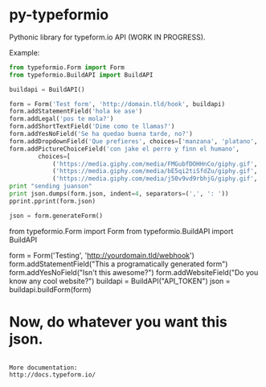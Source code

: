 # py-typeformio
Pythonic library for typeform.io API (WORK IN PROGRESS).

Example:
```python
from typeformio.Form import Form
from typeformio.BuildAPI import BuildAPI

buildapi = BuildAPI()

form = Form('Test form', 'http://domain.tld/hook', buildapi)
form.addStatementField('hola ke ase')
form.addLegal('pos te mola?')
form.addShortTextField('Dime como te llamas?')
form.addYesNoField('Se ha quedao buena tarde, no?')
form.addDropdownField('Que prefieres', choices=['manzana', 'platano', 'pomelo'])
form.addPictureChoiceField('con jake el perro y finn el humano', 
        choices=[
            ('https://media.giphy.com/media/FMGubfDOHHnCo/giphy.gif', 'Why no both?'), 
            ('https://media.giphy.com/media/bE5qi2tiSfdZu/giphy.gif', 'Finn el humano'),
            ('https://media.giphy.com/media/j50v9vd9rbhjG/giphy.gif', 'Jake el perro') ])
print "sending juanson"
print json.dumps(form.json, indent=4, separators=(',', ': '))
pprint.pprint(form.json)

json = form.generateForm()
```
from typeformio.Form import Form
from typeformio.BuildAPI import BuildAPI

form = Form('Testing', 'http://yourdomain.tld/webhook')
form.addStatementField("This a programatically generated form")
form.addYesNoField("Isn't this awesome?")
form.addWebsiteField("Do you know any cool website?")
buildapi = BuildAPI("API_TOKEN")
json = buildapi.buildForm(form)
# Now, do whatever you want this json.
```

More documentation:
http://docs.typeform.io/

